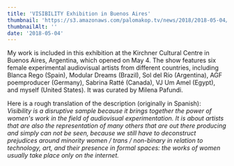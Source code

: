 ```yaml
---
title: 'VISIBILITY Exhibition in Buenos Aires'
thumbnail: 'https://s3.amazonaws.com/palomakop.tv/news/2018/2018-05-04/visibility.jpg'
thumbnailAlt: ''
date: '2018-05-04'
---
```


My work is included in this exhibition at the Kirchner Cultural Centre in Buenos Aires, Argentina, which opened on May 4. The show features six female experimental audiovisual artists from different countries, including Blanca Rego (Spain), Modular Dreams (Brazil), Sol del Río (Argentina), AGF poemproducer (Germany), Sabrina Ratté (Canada), VJ Um Amel (Egypt), and myself (United States). It was curated by Milena Pafundi.

Here is a rough translation of the description (originally in Spanish): *Visibility is a disruptive sample because it brings together the power of women's work in the field of audiovisual experimentation. It is about artists that are also the representation of many others that are out there producing and simply can not be seen, because we still have to deconstruct prejudices around minority women / trans / non-binary in relation to technology, art, and their presence in formal spaces: the works of women usually take place only on the internet.*

